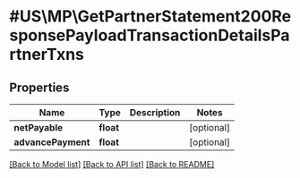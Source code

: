 # #US\MP\GetPartnerStatement200ResponsePayloadTransactionDetailsPartnerTxns

## Properties

Name | Type | Description | Notes
------------ | ------------- | ------------- | -------------
**netPayable** | **float** |  | [optional]
**advancePayment** | **float** |  | [optional]


[[Back to Model list]](../) [[Back to API list]](../../Api/US/MP) [[Back to README]](../../README.md)
